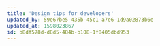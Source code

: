 ```yaml
---
title: 'Design tips for developers'
updated_by: 59e67be5-435b-45c1-a7e6-1d9a02873b6e
updated_at: 1598023867
id: b8df578d-d8d5-484b-b108-1f8405dbd953
---
```

